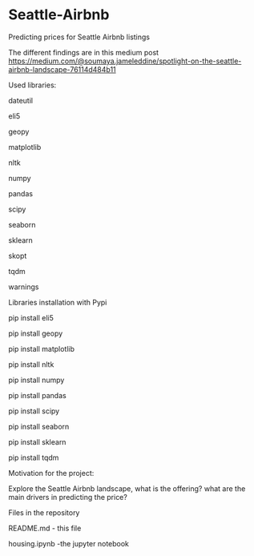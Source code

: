 # Seattle-Airbnb
Predicting prices for Seattle Airbnb listings

The different findings are in this medium post https://medium.com/@soumaya.jameleddine/spotlight-on-the-seattle-airbnb-landscape-76114d484b11


Used libraries:

dateutil

eli5

geopy

matplotlib

nltk

numpy

pandas

scipy

seaborn

sklearn

skopt

tqdm

warnings

Libraries installation with Pypi

pip install eli5

pip install geopy

pip install matplotlib

pip install nltk

pip install numpy

pip install pandas

pip install scipy

pip install seaborn

pip install sklearn

pip install tqdm

Motivation for the project:

Explore the Seattle Airbnb landscape, what is the offering? what are the main drivers in predicting the price?

Files in the repository

README.md - this file

housing.ipynb -the jupyter notebook
